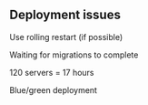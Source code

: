 ##  Deployment issues

Use rolling restart (if possible) <!-- .element: class="fragment" data-fragment-index="1" -->

Waiting for migrations to complete <!-- .element: class="fragment" data-fragment-index="2" -->

120 servers = 17 hours <!-- .element: class="fragment" data-fragment-index="3" -->

Blue/green deployment <!-- .element: class="fragment" data-fragment-index="4" -->
